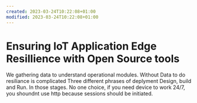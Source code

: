 ```yaml
---
created: 2023-03-24T10:22:08+01:00
modified: 2023-03-24T10:22:08+01:00
---
```


# Ensuring IoT Application Edge Resillience with Open Source tools

We gathering data to understand operational modules. 
Without Data to do resiliance is complicated
Three different phrases of deplyment
Design, build and Run. In those stages.
No one choice, if you need device to work 24/7, you shoundnt use http because sessions should be initiated.
